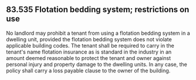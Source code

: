 ## 83.535 Flotation bedding system; restrictions on use
No landlord may prohibit a tenant from using a flotation bedding system in a dwelling unit, provided the flotation bedding system does not violate applicable building codes. The tenant shall be required to carry in the tenant's name flotation insurance as is standard in the industry in an amount deemed reasonable to protect the tenant and owner against personal injury and property damage to the dwelling units. In any case, the policy shall carry a loss payable clause to the owner of the building. 